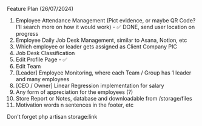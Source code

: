 Feature Plan (26/07/2024)
1. Employee Attendance Management (Pict evidence, or maybe QR Code? I'll search more on how it would work) - ✅ DONE, send user location on progress
2. Employee Daily Job Desk Management, similar to Asana, Notion, etc
3. Which employee or leader gets assigned as Client Company PIC
4. Job Desk Classification
5. Edit Profile Page - ✅
6. Edit Team
7. [Leader] Employee Monitoring, where each Team / Group has 1 leader and many employees
8. [CEO / Owner] Linear Regression implementation for salary
9. Any form of appreciation for the employees (?)
10. Store Report or Notes, database and downloadable from /storage/files
11. Motivation words n sentences in the footer, etc


Don't forget php artisan storage:link

